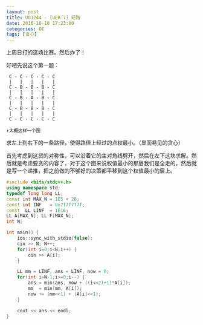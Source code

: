 ```yaml
---
layout: post
title: UOJ244 - [UER 7] 短路
date: 2016-10-18 17:23:00
categories: OI
tags: [贪心]
---
```


上周日打的这场比赛。然后炸了！

好吧先说这个第一题：

```
 C - C - C - C - C
 |   |   |   |   |
 C - B - B - B - C
 |   |   |   |   |
 C - B - A - B - C
 |   |   |   |   |
 C - B - B - B - C
 |   |   |   |   |
 C - C - C - C - C

↑大概这样一个图
```

求左上到右下的一条路径，使得路径上经过的点权最小。（显而易见的贪心）

首先考虑到这货的对称性，可以沿着它的主对角线劈开，然后在左下这块求解。然后就是考虑要贪的内容了，对于这个图来说权值最小的那层我们是全走的，然后就是写一个递推，把之前做的不够好的决策都平移到这个权值最小的层上。

```cpp
#include <bits/stdc++.h>
using namespace std;
typedef long long LL;
const int MAX_N = 1E5 + 20;
const int INF   = 0x7f7f7f7f;
const  LL LINF  = 1E16;
LL A[MAX_N]; LL F[MAX_N];
int N;

int main() {
    ios::sync_with_stdio(false);
    cin >> N; N++;
    for(int i=0;i<N;i++) {
        cin >> A[i];
    }

    LL mm = LINF, ans = LINF, now = 0;
    for(int i=N-1;i>=0;i--) {
        ans = min(ans, now + ((i<<2)+1)*A[i]);
        mm  = min(mm, A[i]);
        now += (mm<<1) + (A[i]<<1);
    }

    cout << ans << endl;
}
```

